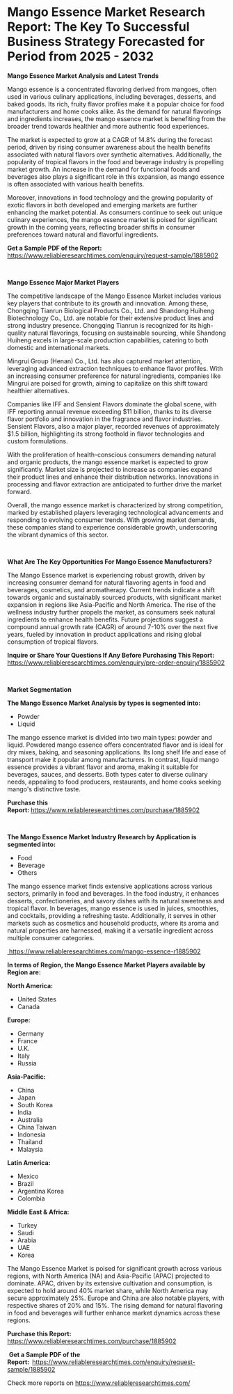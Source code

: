 <p><h1>Mango Essence Market Research Report: The Key To Successful Business Strategy Forecasted for Period from 2025 - 2032</h1></p><p><strong>Mango Essence Market Analysis and Latest Trends</strong></p>
<p><p>Mango essence is a concentrated flavoring derived from mangoes, often used in various culinary applications, including beverages, desserts, and baked goods. Its rich, fruity flavor profiles make it a popular choice for food manufacturers and home cooks alike. As the demand for natural flavorings and ingredients increases, the mango essence market is benefiting from the broader trend towards healthier and more authentic food experiences.</p><p>The market is expected to grow at a CAGR of 14.8% during the forecast period, driven by rising consumer awareness about the health benefits associated with natural flavors over synthetic alternatives. Additionally, the popularity of tropical flavors in the food and beverage industry is propelling market growth. An increase in the demand for functional foods and beverages also plays a significant role in this expansion, as mango essence is often associated with various health benefits.</p><p>Moreover, innovations in food technology and the growing popularity of exotic flavors in both developed and emerging markets are further enhancing the market potential. As consumers continue to seek out unique culinary experiences, the mango essence market is poised for significant growth in the coming years, reflecting broader shifts in consumer preferences toward natural and flavorful ingredients.</p></p>
<p><strong>Get a Sample PDF of the Report:&nbsp;</strong> <a href="https://www.reliableresearchtimes.com/enquiry/request-sample/1885902?utm_campaign=2203&utm_medium=2&utm_source=Github&utm_content=ia&utm_term=07042025&utm_id=mango-essence">https://www.reliableresearchtimes.com/enquiry/request-sample/1885902</a></p>
<p>&nbsp;</p>
<p><strong>Mango Essence Major Market Players</strong></p>
<p><p>The competitive landscape of the Mango Essence Market includes various key players that contribute to its growth and innovation. Among these, Chongqing Tianrun Biological Products Co., Ltd. and Shandong Huiheng Biotechnology Co., Ltd. are notable for their extensive product lines and strong industry presence. Chongqing Tianrun is recognized for its high-quality natural flavorings, focusing on sustainable sourcing, while Shandong Huiheng excels in large-scale production capabilities, catering to both domestic and international markets.</p><p>Mingrui Group (Henan) Co., Ltd. has also captured market attention, leveraging advanced extraction techniques to enhance flavor profiles. With an increasing consumer preference for natural ingredients, companies like Mingrui are poised for growth, aiming to capitalize on this shift toward healthier alternatives.</p><p>Companies like IFF and Sensient Flavors dominate the global scene, with IFF reporting annual revenue exceeding $11 billion, thanks to its diverse flavor portfolio and innovation in the fragrance and flavor industries. Sensient Flavors, also a major player, recorded revenues of approximately $1.5 billion, highlighting its strong foothold in flavor technologies and custom formulations.</p><p>With the proliferation of health-conscious consumers demanding natural and organic products, the mango essence market is expected to grow significantly. Market size is projected to increase as companies expand their product lines and enhance their distribution networks. Innovations in processing and flavor extraction are anticipated to further drive the market forward.</p><p>Overall, the mango essence market is characterized by strong competition, marked by established players leveraging technological advancements and responding to evolving consumer trends. With growing market demands, these companies stand to experience considerable growth, underscoring the vibrant dynamics of this sector.</p></p>
<p>&nbsp;</p>
<p><strong>What Are The Key Opportunities For Mango Essence Manufacturers?</strong></p>
<p><p>The Mango Essence market is experiencing robust growth, driven by increasing consumer demand for natural flavoring agents in food and beverages, cosmetics, and aromatherapy. Current trends indicate a shift towards organic and sustainably sourced products, with significant market expansion in regions like Asia-Pacific and North America. The rise of the wellness industry further propels the market, as consumers seek natural ingredients to enhance health benefits. Future projections suggest a compound annual growth rate (CAGR) of around 7-10% over the next five years, fueled by innovation in product applications and rising global consumption of tropical flavors.</p></p>
<p><strong>Inquire or Share Your Questions If Any Before Purchasing This Report:</strong> <a href="https://www.reliableresearchtimes.com/enquiry/pre-order-enquiry/1885902?utm_campaign=2203&utm_medium=2&utm_source=Github&utm_content=ia&utm_term=07042025&utm_id=mango-essence">https://www.reliableresearchtimes.com/enquiry/pre-order-enquiry/1885902</a></p>
<p>&nbsp;</p>
<p><strong>Market Segmentation</strong></p>
<p><strong>The Mango Essence Market Analysis by types is segmented into:</strong></p>
<p><ul><li>Powder</li><li>Liquid</li></ul></p>
<p><p>The mango essence market is divided into two main types: powder and liquid. Powdered mango essence offers concentrated flavor and is ideal for dry mixes, baking, and seasoning applications. Its long shelf life and ease of transport make it popular among manufacturers. In contrast, liquid mango essence provides a vibrant flavor and aroma, making it suitable for beverages, sauces, and desserts. Both types cater to diverse culinary needs, appealing to food producers, restaurants, and home cooks seeking mango's distinctive taste.</p></p>
<p><strong>Purchase this Report:&nbsp;</strong><a href="https://www.reliableresearchtimes.com/purchase/1885902?utm_campaign=2203&utm_medium=2&utm_source=Github&utm_content=ia&utm_term=07042025&utm_id=mango-essence">https://www.reliableresearchtimes.com/purchase/1885902</a></p>
<p>&nbsp;</p>
<p><strong>The Mango Essence Market Industry Research by Application is segmented into:</strong></p>
<p><ul><li>Food</li><li>Beverage</li><li>Others</li></ul></p>
<p><p>The mango essence market finds extensive applications across various sectors, primarily in food and beverages. In the food industry, it enhances desserts, confectioneries, and savory dishes with its natural sweetness and tropical flavor. In beverages, mango essence is used in juices, smoothies, and cocktails, providing a refreshing taste. Additionally, it serves in other markets such as cosmetics and household products, where its aroma and natural properties are harnessed, making it a versatile ingredient across multiple consumer categories.</p></p>
<p><a href="https://www.reliableresearchtimes.com/mango-essence-r1885902?utm_campaign=2203&utm_medium=2&utm_source=Github&utm_content=ia&utm_term=07042025&utm_id=mango-essence">&nbsp;https://www.reliableresearchtimes.com/mango-essence-r1885902</a></p>
<p><strong>In terms of Region, the Mango Essence Market Players available by Region are:</strong></p>
<p>
    <p> <strong> North America: </strong>
        <ul>
            <li>United States</li>
            <li>Canada</li>
        </ul>
        </p> 
    <p> <strong> Europe: </strong>
        <ul>
            <li>Germany</li>
            <li>France</li>
            <li>U.K.</li>
            <li>Italy</li>
            <li>Russia</li>
        </ul>
        </p> 
    <p> <strong> Asia-Pacific: </strong>
        <ul>
            <li>China</li>
            <li>Japan</li>
            <li>South Korea</li>
            <li>India</li>
            <li>Australia</li>
            <li>China Taiwan</li>
            <li>Indonesia</li>
            <li>Thailand</li>
            <li>Malaysia</li>
        </ul>
        </p> 
    <p> <strong> Latin America: </strong>
        <ul>
            <li>Mexico</li>
            <li>Brazil</li>
            <li>Argentina Korea</li>
            <li>Colombia</li>
        </ul>
        </p> 
    <p> <strong> Middle East & Africa: </strong>
        <ul>
            <li>Turkey</li>
            <li>Saudi</li>
            <li>Arabia</li>
            <li>UAE</li>
            <li>Korea</li>
        </ul>
    </p>
    </p>
<p><p>The Mango Essence Market is poised for significant growth across various regions, with North America (NA) and Asia-Pacific (APAC) projected to dominate. APAC, driven by its extensive cultivation and consumption, is expected to hold around 40% market share, while North America may secure approximately 25%. Europe and China are also notable players, with respective shares of 20% and 15%. The rising demand for natural flavoring in food and beverages will further enhance market dynamics across these regions.</p></p>
<p><strong>Purchase this Report: </strong><a href="https://www.reliableresearchtimes.com/purchase/1885902?utm_campaign=2203&utm_medium=2&utm_source=Github&utm_content=ia&utm_term=07042025&utm_id=mango-essence">https://www.reliableresearchtimes.com/purchase/1885902</a></p>
<p>&nbsp;<strong>Get a Sample PDF of the Report:&nbsp;&nbsp;</strong><a href="https://www.reliableresearchtimes.com/enquiry/request-sample/1885902?utm_campaign=2203&utm_medium=2&utm_source=Github&utm_content=ia&utm_term=07042025&utm_id=mango-essence">https://www.reliableresearchtimes.com/enquiry/request-sample/1885902</a></p>
<p><strong></strong></p>
<p>Check more reports on <a href="https://www.reliableresearchtimes.com/?utm_campaign=2203&utm_medium=2&utm_source=Github&utm_content=ia&utm_term=07042025&utm_id=mango-essence">https://www.reliableresearchtimes.com/</a></p>